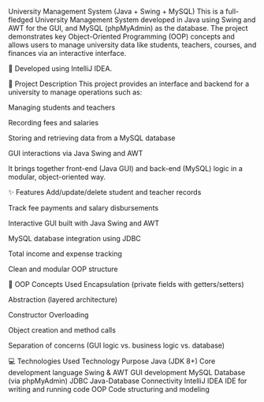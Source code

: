 

University Management System (Java + Swing + MySQL)
This is a full-fledged University Management System developed in Java using Swing and AWT for the GUI, and MySQL (phpMyAdmin) as the database. The project demonstrates key Object-Oriented Programming (OOP) concepts and allows users to manage university data like students, teachers, courses, and finances via an interactive interface.

🔧 Developed using IntelliJ IDEA.

📌 Project Description
This project provides an interface and backend for a university to manage operations such as:

Managing students and teachers

Recording fees and salaries

Storing and retrieving data from a MySQL database

GUI interactions via Java Swing and AWT

It brings together front-end (Java GUI) and back-end (MySQL) logic in a modular, object-oriented way.

✨ Features
Add/update/delete student and teacher records

Track fee payments and salary disbursements

Interactive GUI built with Java Swing and AWT

MySQL database integration using JDBC

Total income and expense tracking

Clean and modular OOP structure

🧠 OOP Concepts Used
Encapsulation (private fields with getters/setters)

Abstraction (layered architecture)

Constructor Overloading

Object creation and method calls

Separation of concerns (GUI logic vs. business logic vs. database)

💻 Technologies Used
Technology	Purpose
Java (JDK 8+)	Core development language
Swing & AWT	GUI development
MySQL	Database (via phpMyAdmin)
JDBC	Java-Database Connectivity
IntelliJ IDEA	IDE for writing and running code
OOP	Code structuring and modeling
